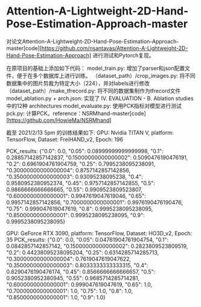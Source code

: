 # Attention-A-Lightweight-2D-Hand-Pose-Estimation-Approach-master
对论文Attention-A-Lightweight-2D-Hand-Pose-Estimation-Approach-master[code][https://github.com/nsantavas/Attention-A-Lightweight-2D-Hand-Pose-Estimation-Approach] 进行测试和Pytorch复现。

在原项目的基础上添加如下代码：
model_train.py: 增加了parser和json配置文件，便于在多个数据库上进行训练。
（dataset_path）/crop_images.py: 将不同数据集中的图片剪裁为特定大小（224），并对labels进行修改
（dataset_path）/make_tfrecord.py: 将不同的数据集制作为tfrecord文件
model_ablation.py + arch.json: 实现了 IV. EVALUATION - B. Ablation studies 中的12种 architectures
model_evaluate.py: 使用PCK指标对模型进行测试
pck.py: 计算PCK。reference：NSRMhand-master[code][https://github.com/HowieMa/NSRMhand]

截至 2021/2/13 5pm 的训练结果如下:
GPU: Nvidia TITAN V, platform: TensorFlow, Dataset: FreiHAND_v2, Epoch: 196

PCK_results: {"0.0": 0.0, "0.05": 0.08999999999999998, "0.1": 0.28857142857142837, "0.15000000000000002": 0.5090476190476191, "0.2": 0.6961904761904759, "0.25": 0.7995238095238091, "0.30000000000000004": 0.8757142857142856, "0.35000000000000003": 0.93095238095238, "0.4": 0.9580952380952374, "0.45": 0.9757142857142855, "0.5": 0.9866666666666665, "0.55": 0.9909523809523807, "0.6000000000000001": 0.9947619047619046, "0.65": 0.9957142857142856, "0.7000000000000001": 0.9976190476190476, "0.75": 0.999047619047619, "0.8": 0.9995238095238095, "0.8500000000000001": 0.9995238095238095, "0.9": 0.9995238095238095}

GPU: GeForce RTX 3090, platform: TensorFlow, Dataset: HO3D_v2, Epoch: 35
PCK_results: {"0.0": 0.0, "0.05": 0.04761904761904754, "0.1": 0.0842857142857142, "0.15000000000000002": 0.2823809523809519, "0.2": 0.44238095238095204, "0.25": 0.6314285714285713, "0.30000000000000004": 0.7619047619047622, "0.35000000000000003": 0.8033333333333315, "0.4": 0.8290476190476174, "0.45": 0.8566666666666657, "0.5": 0.9052380952380945, "0.55": 0.9685714285714281, "0.6000000000000001": 0.999047619047619, "0.65": 1.0, "0.7000000000000001": 1.0, "0.75": 1.0, "0.8": 1.0, "0.8500000000000001": 1.0, "0.9": 1.0}

